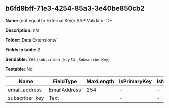 ## b6fd9bff-71e3-4254-85a3-3e40be850cb2

**Name** (not equal to External Key)**:** SAP Validator DE

**Description:** n/a

**Folder:** Data Extensions/

**Fields in table:** 2

**Sendable:** Yes (`subscriber_key` to `_SubscriberKey`)

**Testable:** No

| Name | FieldType | MaxLength | IsPrimaryKey | IsNullable | DefaultValue |
| --- | --- | --- | --- | --- | --- |
| email_address | EmailAddress | 254 | - | - |  |
| subscriber_key | Text |  | - | - |  |
